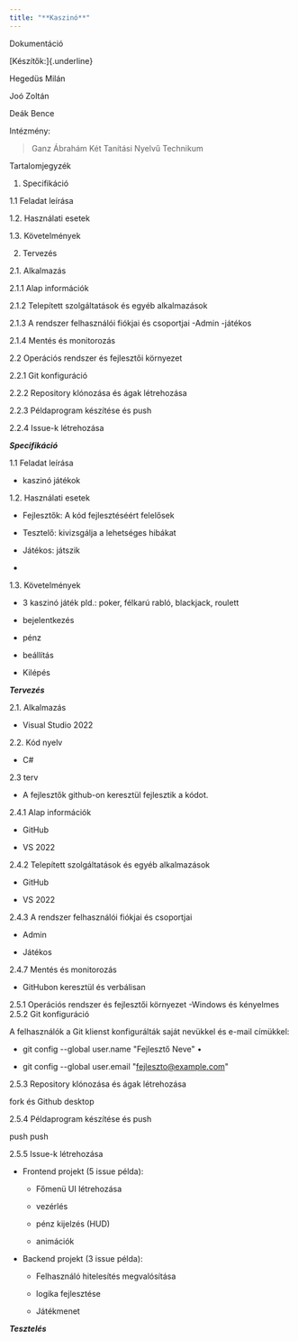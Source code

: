 ```yaml
---
title: "**Kaszinó**"
---
```


Dokumentáció

[Készítők:]{.underline}

Hegedüs Milán

Joó Zoltán

Deák Bence

Intézmény:

> Ganz Ábrahám Két Tanítási Nyelvű Technikum

Tartalomjegyzék

1.  Specifikáció

1.1 Feladat leírása

1.2. Használati esetek

1.3. Követelmények

2.  Tervezés

2.1. Alkalmazás

2.1.1 Alap információk

2.1.2 Telepített szolgáltatások és egyéb alkalmazások

2.1.3 A rendszer felhasználói fiókjai és csoportjai -Admin -játékos

2.1.4 Mentés és monitorozás

2.2 Operációs rendszer és fejlesztői környezet

2.2.1 Git konfiguráció

2.2.2 Repository klónozása és ágak létrehozása

2.2.3 Példaprogram készítése és push

2.2.4 Issue-k létrehozása

***Specifikáció***

1.1 Feladat leírása

-   kaszinó játékok

1.2. Használati esetek

-   Fejlesztők: A kód fejlesztéséért felelősek

-   Tesztelő: kivizsgálja a lehetséges hibákat

-   Játékos: játszik

-   

1.3. Követelmények

-   3 kaszinó játék pld.: poker, félkarú rabló, blackjack, roulett

-   bejelentkezés

-   pénz

-   beállítás

-   Kilépés

***Tervezés***

2.1. Alkalmazás

-   Visual Studio 2022

2.2. Kód nyelv

-   C#

2.3 terv

-   A fejlesztők github-on keresztül fejlesztik a kódot.

2.4.1 Alap információk

-   GitHub

-   VS 2022

2.4.2 Telepített szolgáltatások és egyéb alkalmazások

-   GitHub

-   VS 2022

2.4.3 A rendszer felhasználói fiókjai és csoportjai

-   Admin

-   Játékos

2.4.7 Mentés és monitorozás

-   GitHubon keresztül és verbálisan

2.5.1 Operációs rendszer és fejlesztői környezet -Windows és kényelmes
2.5.2 Git konfiguráció

A felhasználók a Git klienst konfigurálták saját nevükkel és e-mail
címükkel:

-   git config \--global user.name \"Fejlesztő Neve\" •

-   git config \--global user.email \"<fejleszto@example.com>\"

2.5.3 Repository klónozása és ágak létrehozása

fork és Github desktop

2.5.4 Példaprogram készítése és push

push push

2.5.5 Issue-k létrehozása

-   Frontend projekt (5 issue példa):

    -   Főmenü UI létrehozása

    -   vezérlés

    -   pénz kijelzés (HUD)

    -   animációk

-   Backend projekt (3 issue példa):

    -   Felhasználó hitelesítés megvalósítása

    -   logika fejlesztése

    -   Játékmenet

***Tesztelés***
